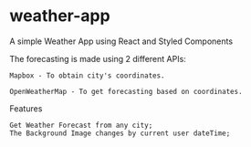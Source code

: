 # weather-app
A simple Weather App using React and Styled Components

The forecasting is made using 2 different APIs:

    Mapbox - To obtain city's coordinates.

    OpenWeatherMap - To get forecasting based on coordinates.

Features

    Get Weather Forecast from any city;
    The Background Image changes by current user dateTime;

